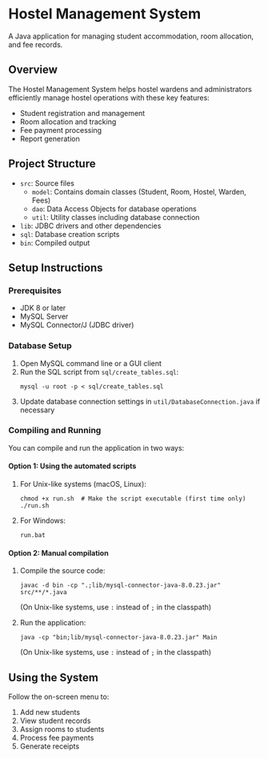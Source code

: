 # Hostel Management System

A Java application for managing student accommodation, room allocation, and fee records.

## Overview

The Hostel Management System helps hostel wardens and administrators efficiently manage hostel operations with these key features:
- Student registration and management
- Room allocation and tracking
- Fee payment processing
- Report generation

## Project Structure

- `src`: Source files
  - `model`: Contains domain classes (Student, Room, Hostel, Warden, Fees)
  - `dao`: Data Access Objects for database operations
  - `util`: Utility classes including database connection
- `lib`: JDBC drivers and other dependencies
- `sql`: Database creation scripts
- `bin`: Compiled output

## Setup Instructions

### Prerequisites
- JDK 8 or later
- MySQL Server
- MySQL Connector/J (JDBC driver)

### Database Setup
1. Open MySQL command line or a GUI client
2. Run the SQL script from `sql/create_tables.sql`:
   ```
   mysql -u root -p < sql/create_tables.sql
   ```
3. Update database connection settings in `util/DatabaseConnection.java` if necessary

### Compiling and Running
You can compile and run the application in two ways:

#### Option 1: Using the automated scripts
1. For Unix-like systems (macOS, Linux):
   ```
   chmod +x run.sh  # Make the script executable (first time only)
   ./run.sh
   ```

2. For Windows:
   ```
   run.bat
   ```

#### Option 2: Manual compilation
1. Compile the source code:
   ```
   javac -d bin -cp ".;lib/mysql-connector-java-8.0.23.jar" src/**/*.java
   ```
   (On Unix-like systems, use `:` instead of `;` in the classpath)

2. Run the application:
   ```
   java -cp "bin;lib/mysql-connector-java-8.0.23.jar" Main
   ```
   (On Unix-like systems, use `:` instead of `;` in the classpath)

## Using the System

Follow the on-screen menu to:
1. Add new students
2. View student records
3. Assign rooms to students
4. Process fee payments
5. Generate receipts
